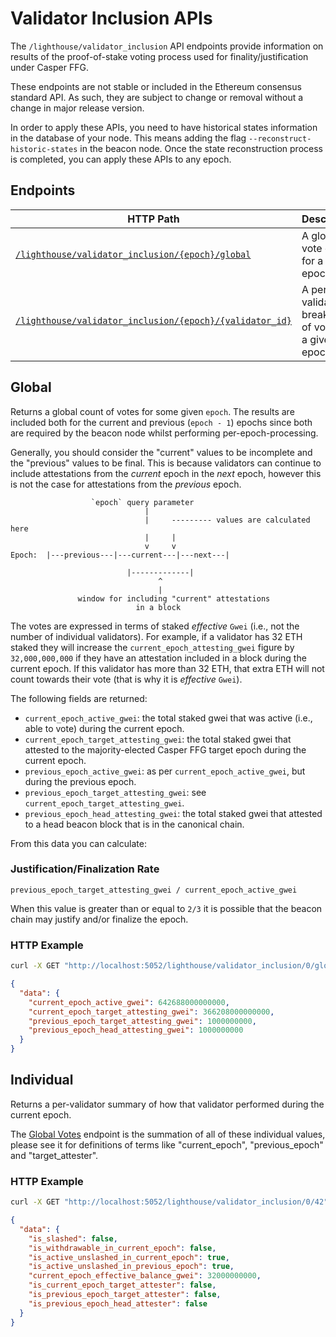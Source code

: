 # Validator Inclusion APIs

The `/lighthouse/validator_inclusion` API endpoints provide information on
results of the proof-of-stake voting process used for finality/justification
under Casper FFG.

These endpoints are not stable or included in the Ethereum consensus standard API. As such,
they are subject to change or removal without a change in major release
version.

In order to apply these APIs, you need to have historical states information in the database of your node. This means adding the flag `--reconstruct-historic-states` in the beacon node. Once the state reconstruction process is completed, you can apply these APIs to any epoch.

## Endpoints

| HTTP Path | Description |
| --- | -- |
| [`/lighthouse/validator_inclusion/{epoch}/global`](#global) | A global vote count for a given epoch. |
| [`/lighthouse/validator_inclusion/{epoch}/{validator_id}`](#individual) | A per-validator breakdown of votes in a given epoch. |

## Global

Returns a global count of votes for some given `epoch`. The results are included
both for the current and previous (`epoch - 1`) epochs since both are required
by the beacon node whilst performing per-epoch-processing.

Generally, you should consider the "current" values to be incomplete and the
"previous" values to be final. This is because validators can continue to
include attestations from the _current_ epoch in the _next_ epoch, however this
is not the case for attestations from the _previous_ epoch.

```
                  `epoch` query parameter
				              |
				              |     --------- values are calculated here
                              |     |
							  v     v
Epoch:  |---previous---|---current---|---next---|

                          |-------------|
						         ^
                                 |
		       window for including "current" attestations
					        in a block
```

The votes are expressed in terms of staked _effective_ `Gwei` (i.e., not the number of
individual validators). For example, if a validator has 32 ETH staked they will
increase the `current_epoch_attesting_gwei` figure by `32,000,000,000` if they
have an attestation included in a block during the current epoch. If this
validator has more than 32 ETH, that extra ETH will not count towards their
vote (that is why it is _effective_ `Gwei`).

The following fields are returned:

- `current_epoch_active_gwei`: the total staked gwei that was active (i.e.,
 able to vote) during the current epoch.
- `current_epoch_target_attesting_gwei`: the total staked gwei that attested to
 the majority-elected Casper FFG target epoch during the current epoch.
- `previous_epoch_active_gwei`: as per `current_epoch_active_gwei`, but during the previous epoch.
- `previous_epoch_target_attesting_gwei`: see `current_epoch_target_attesting_gwei`.
- `previous_epoch_head_attesting_gwei`: the total staked gwei that attested to a
 head beacon block that is in the canonical chain.

From this data you can calculate:

### Justification/Finalization Rate

`previous_epoch_target_attesting_gwei / current_epoch_active_gwei`

When this value is greater than or equal to `2/3` it is possible that the
beacon chain may justify and/or finalize the epoch.

### HTTP Example

```bash
curl -X GET "http://localhost:5052/lighthouse/validator_inclusion/0/global" -H  "accept: application/json" | jq
```

```json
{
  "data": {
    "current_epoch_active_gwei": 642688000000000,
    "current_epoch_target_attesting_gwei": 366208000000000,
    "previous_epoch_target_attesting_gwei": 1000000000,
    "previous_epoch_head_attesting_gwei": 1000000000
  }
}
```

## Individual

Returns a per-validator summary of how that validator performed during the
current epoch.

The [Global Votes](#global) endpoint is the summation of all of these
individual values, please see it for definitions of terms like "current_epoch",
"previous_epoch" and "target_attester".

### HTTP Example

```bash
curl -X GET "http://localhost:5052/lighthouse/validator_inclusion/0/42" -H  "accept: application/json" | jq
```

```json
{
  "data": {
    "is_slashed": false,
    "is_withdrawable_in_current_epoch": false,
    "is_active_unslashed_in_current_epoch": true,
    "is_active_unslashed_in_previous_epoch": true,
    "current_epoch_effective_balance_gwei": 32000000000,
    "is_current_epoch_target_attester": false,
    "is_previous_epoch_target_attester": false,
    "is_previous_epoch_head_attester": false
  }
}
```
